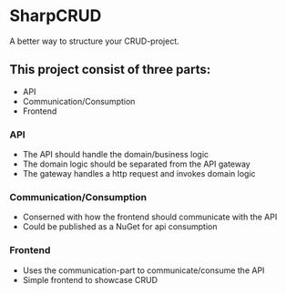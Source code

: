 # SharpCRUD
A better way to structure your CRUD-project.

## This project consist of three parts:
- API
- Communication/Consumption
- Frontend

### API
- The API should handle the domain/business logic
- The domain logic should be separated from the API gateway
- The gateway handles a http request and invokes domain logic

### Communication/Consumption
- Conserned with how the frontend should communicate with the API
- Could be published as a NuGet for api consumption

### Frontend
- Uses the communication-part to communicate/consume the API
- Simple frontend to showcase CRUD
